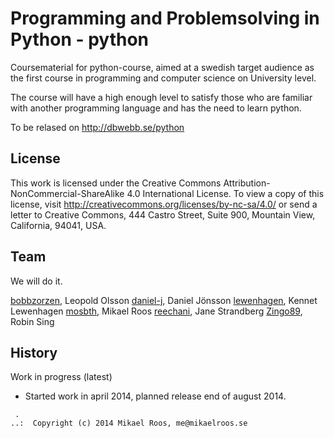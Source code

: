 Programming and Problemsolving in Python - python
===================

Coursematerial for python-course, aimed at a swedish target audience as the first course in programming and computer science on University level. 

The course will have a high enough level to satisfy those who are familiar with another programming language and has the need to learn python.

To be relased on http://dbwebb.se/python



License
-------------------

This work is licensed under the Creative Commons Attribution-NonCommercial-ShareAlike 4.0 International License. To view a copy of this license, visit http://creativecommons.org/licenses/by-nc-sa/4.0/ or send a letter to Creative Commons, 444 Castro Street, Suite 900, Mountain View, California, 94041, USA.



Team
-------------------

We will do it.

[bobbzorzen](https://github.com/bobbzorzen), Leopold Olsson
[daniel-j](https://github.com/daniel-j), Daniel Jönsson
[lewenhagen](https://github.com/lewenhagen), Kennet Lewenhagen
[mosbth](https://github.com/mosbth), Mikael Roos
[reechani](https://github.com/reechani), Jane Strandberg
[Zingo89](https://github.com/Zingo89), Robin Sing



History
-------------------

Work in progress (latest)

* Started work in april 2014, planned release end of august 2014.



```                                                            
 .                                                             
..:  Copyright (c) 2014 Mikael Roos, me@mikaelroos.se   
```                                                            
